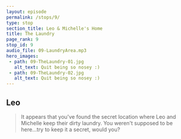 ```yaml
---
layout: episode
permalink: /stops/9/
type: stop
section_title: Leo & Michelle's Home
title: The Laundry
page_rank: 9
stop_id: 9
audio_file: 09-LaundryArea.mp3
hero_images:
 - path: 09-TheLaundry-01.jpg
   alt_text: Quit being so nosey :)
 - path: 09-TheLaundry-02.jpg
   alt_text: Quit being so nosey :)
---
```


## Leo

>It appears that you've found the secret location where Leo and Michelle keep their dirty laundry. You weren't supposed to be here...try to keep it a secret, would you?
